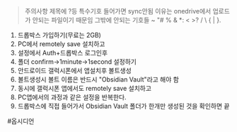 > 주의사항
> 	제목에 ?등 특수기호 들어가면 sync안됨
> 	이유는 onedrive에서 업로드가 안되는 파일이기 때문임
> 	그밖에 안되는 기호들
> 		~ "# % & *: < >? / \ { | }.

1. 드롭박스 가입하기(무료는 2GB)
2. PC에서 remotely save 설치하고 
3. 설정에서 Auth+드롭박스 로그인후
4. 폴더 confirm->1minute->1second 설정하기
5. 안드로이드 갤럭시폰에서 앱설치후 볼트생성
6. 볼트생성시 볼트 이름은 반드시 "Obsidian Vault"라고 해야 함
7. 동시에 갤럭시폰 앱에서도 remotely save 설치하고 
8. PC앱에서의 과정과 같은 설정을 반복한다. 
9. 드롭박스에 직접 들어가서 Obsidian Vault 폴더가 한개만 생성된 것을 확인하면 끝

#옵시디언 